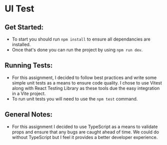 # UI Test

## Get Started:

- To start you should run `npm install` to ensure all dependancies are installed.
- Once that's done you can run the project by using `npm run dev`.

## Running Tests:

- For this assignment, I decided to follow best practices and write some simple unit tests as a means to ensure code quality. I chose to use Vitest along with React Testing Library as these tools due the easy integration in a Vite project.
- To run unit tests you will need to use the `npm test` command.

## General Notes:

- For this assignment I decided to use TypeScript as a means to validate props and ensure that any bugs are caught ahead of time. We could do without TypeScript but I feel it provides a better developer experience.
